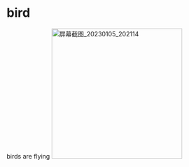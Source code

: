 # bird
birds are flying
<img width="298" alt="屏幕截图_20230105_202114" src="https://user-images.githubusercontent.com/114451732/210787601-9ffa0471-d564-4179-8bc0-d95772154638.png">
